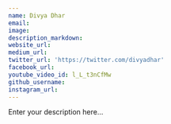```yaml
---
name: Divya Dhar
email:
image:
description_markdown:
website_url:
medium_url:
twitter_url: 'https://twitter.com/divyadhar'
facebook_url:
youtube_video_id: l_L_t3nCfMw
github_username:
instagram_url:
---
```


Enter your description here...
